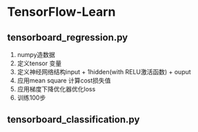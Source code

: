 # TensorFlow-Learn

## tensorboard_regression.py
1. numpy造数据
2. 定义tensor 变量
3. 定义神经网络结构input + 1hidden(with RELU激活函数) + ouput
4. 应用mean square 计算cost损失值
5. 应用梯度下降优化器优化loss
6. 训练100步

## tensorboard_classification.py
